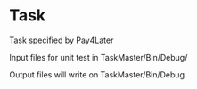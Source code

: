 # Task
Task specified by Pay4Later
 
 Input files for unit test in TaskMaster/Bin/Debug/
 
 Output files will write on TaskMaster/Bin/Debug
